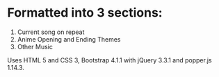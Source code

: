 # Formatted into 3 sections:
1. Current song on repeat
2. Anime Opening and Ending Themes
3. Other Music

Uses HTML 5 and CSS 3, Bootstrap 4.1.1 with jQuery 3.3.1 and popper.js 1.14.3.
